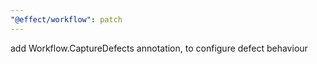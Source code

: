 ```yaml
---
"@effect/workflow": patch
---
```


add Workflow.CaptureDefects annotation, to configure defect behaviour
